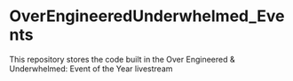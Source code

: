 # OverEngineeredUnderwhelmed_Events
This repository stores the code built in the Over Engineered &amp; Underwhelmed: Event of the Year livestream
